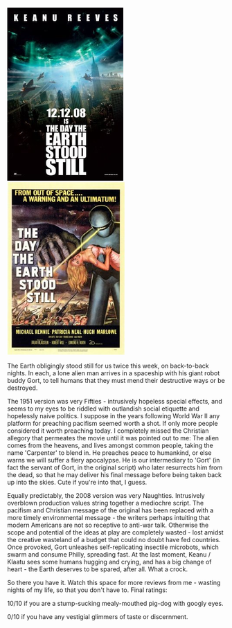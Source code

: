 <!--
.. title: The Day The Earth Stood Still
.. slug: the-day-the-earth-stood-still
.. date: 2009-04-29 22:17:24-05:00
.. tags: movie,media,fiction,science-fiction
-->


![2008](/files/2009/04/day-the-earth-stood-still-2008.jpg) ![1951](/files/2009/04/day-the-earth-stood-still-1951.jpg)

The Earth obligingly stood still for us twice this week, on back-to-back
nights. In each, a lone alien man arrives in a spaceship with his giant
robot buddy Gort, to tell humans that they must mend their destructive
ways or be destroyed.

The 1951 version was very Fifties - intrusively hopeless special
effects, and seems to my eyes to be riddled with outlandish social
etiquette and hopelessly naive politics. I suppose in the years
following World War II any platform for preaching pacifism seemed worth
a shot. If only more people considered it worth preaching today. I
completely missed the Christian allegory that permeates the movie until
it was pointed out to me: The alien comes from the heavens, and lives
amongst common people, taking the name 'Carpenter' to blend in. He
preaches peace to humankind, or else warns we will suffer a fiery
apocalypse. He is our intermediary to 'Gort' (in fact the servant of
Gort, in the original script) who later resurrects him from the dead, so
that he may deliver his final message before being taken back up into
the skies. Cute if you're into that, I guess.

Equally predictably, the 2008 version was very Naughties. Intrusively
overblown production values string together a mediochre script. The
pacifism and Christian message of the original has been replaced with a
more timely environmental message - the writers perhaps intuiting that
modern Americans are not so receptive to anti-war talk. Otherwise the
scope and potential of the ideas at play are completely wasted - lost
amidst the creative wasteland of a budget that could no doubt have fed
countries. Once provoked, Gort unleashes self-replicating insectile
microbots, which swarm and consume Philly, spreading fast. At the last
moment, Keanu / Klaatu sees some humans hugging and crying, and has a
big change of heart - the Earth deserves to be spared, after all. What a
crock.

So there you have it. Watch this space for more reviews from me -
wasting nights of my life, so that you don't have to. Final ratings:

10/10 if you are a stump-sucking mealy-mouthed pig-dog with googly eyes.

0/10 if you have any vestigial glimmers of taste or discernment.